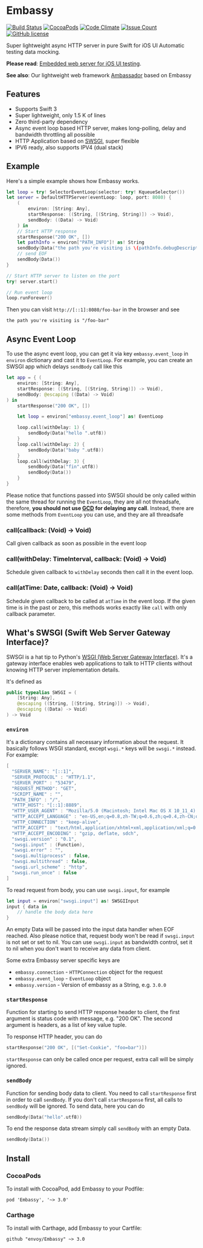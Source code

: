 # Embassy

[![Build Status](https://travis-ci.org/envoy/Embassy.svg?branch=master)](https://travis-ci.org/envoy/Embassy)
[![CocoaPods](https://img.shields.io/cocoapods/v/Embassy.svg)]()
[![Code Climate](https://codeclimate.com/github/envoy/Embassy/badges/gpa.svg)](https://codeclimate.com/github/envoy/Embassy)
[![Issue Count](https://codeclimate.com/github/envoy/Embassy/badges/issue_count.svg)](https://codeclimate.com/github/envoy/Embassy)
[![GitHub license](https://img.shields.io/github/license/envoy/Embassy.svg)](https://github.com/envoy/Embassy/blob/master/LICENSE)

Super lightweight async HTTP server in pure Swift for iOS UI Automatic testing data mocking.

**Please read**: [Embedded web server for iOS UI testing](https://envoy.engineering/embedded-web-server-for-ios-ui-testing-8ff3cef513df#.c2i5tx380).

**See also**: Our lightweight web framework [Ambassador](https://github.com/envoy/Ambassador) based on Embassy

## Features

 - Supports Swift 3
 - Super lightweight, only 1.5 K of lines
 - Zero third-party dependency
 - Async event loop based HTTP server, makes long-polling, delay and bandwidth throttling all possible
 - HTTP Application based on [SWSGI](#whats-swsgi-swift-web-server-gateway-interface), super flexible
 - IPV6 ready, also supports IPV4 (dual stack)

## Example

Here's a simple example shows how Embassy works.

```Swift
let loop = try! SelectorEventLoop(selector: try! KqueueSelector())
let server = DefaultHTTPServer(eventLoop: loop, port: 8080) {
    (
        environ: [String: Any],
        startResponse: ((String, [(String, String)]) -> Void),
        sendBody: ((Data) -> Void)
    ) in
    // Start HTTP response
    startResponse("200 OK", [])
    let pathInfo = environ["PATH_INFO"]! as! String
    sendBody(Data("the path you're visiting is \(pathInfo.debugDescription)".utf8))
    // send EOF
    sendBody(Data())
}

// Start HTTP server to listen on the port
try! server.start()

// Run event loop
loop.runForever()
```

Then you can visit `http://[::1]:8080/foo-bar` in the browser and see

```
the path you're visiting is "/foo-bar"
```

## Async Event Loop

To use the async event loop, you can get it via key `embassy.event_loop` in `environ` dictionary and cast it to `EventLoop`. For example, you can create an SWSGI app which delays `sendBody` call like this

```Swift
let app = { (
    environ: [String: Any],
    startResponse: ((String, [(String, String)]) -> Void),
    sendBody: @escaping ((Data) -> Void)
) in
    startResponse("200 OK", [])

    let loop = environ["embassy.event_loop"] as! EventLoop

    loop.call(withDelay: 1) {
        sendBody(Data("hello ".utf8))
    }
    loop.call(withDelay: 2) {
        sendBody(Data("baby ".utf8))
    }
    loop.call(withDelay: 3) {
        sendBody(Data("fin".utf8))
        sendBody(Data())
    }
}
```

Please notice that functions passed into SWSGI should be only called within the same thread for running the `EventLoop`, they are all not threadsafe, therefore, **you should not use [GCD](https://developer.apple.com/library/ios/documentation/Performance/Reference/GCD_libdispatch_Ref/) for delaying any call**. Instead, there are some methods from `EventLoop` you can use, and they are all threadsafe

### call(callback: (Void) -> Void)

Call given callback as soon as possible in the event loop

### call(withDelay: TimeInterval, callback: (Void) -> Void)

Schedule given callback to `withDelay` seconds then call it in the event loop.

### call(atTime: Date, callback: (Void) -> Void)

Schedule given callback to be called at `atTime` in the event loop. If the given time is in the past or zero, this methods works exactly like `call` with only callback parameter.

## What's SWSGI (Swift Web Server Gateway Interface)?

SWSGI is a hat tip to Python's [WSGI (Web Server Gateway Interface)](https://www.python.org/dev/peps/pep-3333/). It's a gateway interface enables web applications to talk to HTTP clients without knowing HTTP server implementation details.

It's defined as

```Swift
public typealias SWSGI = (
    [String: Any],
    @escaping ((String, [(String, String)]) -> Void),
    @escaping ((Data) -> Void)
) -> Void
```

### `environ`

It's a dictionary contains all necessary information about the request. It basically follows WSGI standard, except `wsgi.*` keys will be `swsgi.*` instead. For example:

```Swift
[
  "SERVER_NAME": "[::1]",
  "SERVER_PROTOCOL" : "HTTP/1.1",
  "SERVER_PORT" : "53479",
  "REQUEST_METHOD": "GET",
  "SCRIPT_NAME" : "",
  "PATH_INFO" : "/",
  "HTTP_HOST": "[::1]:8889",
  "HTTP_USER_AGENT" : "Mozilla/5.0 (Macintosh; Intel Mac OS X 10_11_4) AppleWebKit/537.36 (KHTML, like Gecko) Chrome/50.0.2661.102 Safari/537.36",
  "HTTP_ACCEPT_LANGUAGE" : "en-US,en;q=0.8,zh-TW;q=0.6,zh;q=0.4,zh-CN;q=0.2",
  "HTTP_CONNECTION" : "keep-alive",
  "HTTP_ACCEPT" : "text/html,application/xhtml+xml,application/xml;q=0.9,image/webp,*/*;q=0.8",
  "HTTP_ACCEPT_ENCODING" : "gzip, deflate, sdch",
  "swsgi.version" : "0.1",
  "swsgi.input" : (Function),
  "swsgi.error" : "",
  "swsgi.multiprocess" : false,
  "swsgi.multithread" : false,
  "swsgi.url_scheme" : "http",
  "swsgi.run_once" : false
]
```

To read request from body, you can use `swsgi.input`, for example

```Swift
let input = environ["swsgi.input"] as! SWSGIInput
input { data in
    // handle the body data here
}
```

An empty Data will be passed into the input data handler when EOF
reached. Also please notice that, request body won't be read if `swsgi.input`
is not set or set to nil. You can use `swsgi.input` as bandwidth control, set
it to nil when you don't want to receive any data from client.

Some extra Embassy server specific keys are

 - `embassy.connection` - `HTTPConnection` object for the request
 - `embassy.event_loop` - `EventLoop` object
 - `embassy.version` - Version of embassy as a String, e.g. `3.0.0`

### `startResponse`

Function for starting to send HTTP response header to client, the first argument is status code with message, e.g. "200 OK". The second argument is headers, as a list of key value tuple.

To response HTTP header, you can do

```Swift
startResponse("200 OK", [("Set-Cookie", "foo=bar")])
```

`startResponse` can only be called once per request, extra call will be simply ignored.

### `sendBody`

Function for sending body data to client. You need to call `startResponse` first in order to call `sendBody`. If you don't call `startResponse` first, all calls to `sendBody` will be ignored. To send data, here you can do

```Swift
sendBody(Data("hello".utf8))
```

To end the response data stream simply call `sendBody` with an empty Data.

```Swift
sendBody(Data())
```

## Install

### CocoaPods

To install with CocoaPod, add Embassy to your Podfile:

```
pod 'Embassy', '~> 3.0'
```

### Carthage

To install with Carthage, add Embassy to your Cartfile:

```
github "envoy/Embassy" ~> 3.0
```
